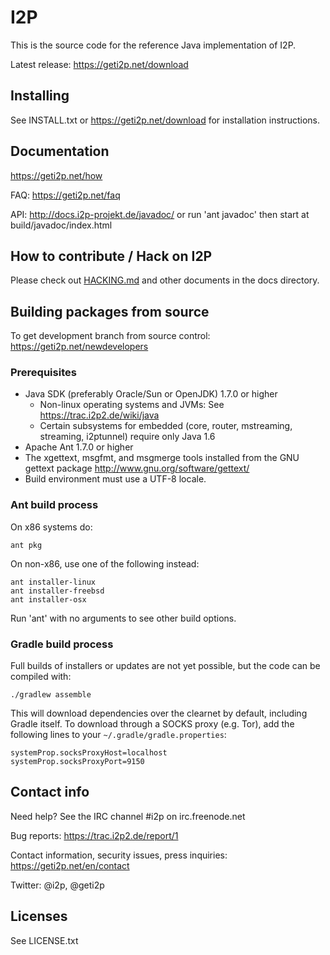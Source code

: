 # I2P

This is the source code for the reference Java implementation of I2P.

Latest release: https://geti2p.net/download

## Installing

See INSTALL.txt or https://geti2p.net/download for installation instructions.

## Documentation

https://geti2p.net/how

FAQ: https://geti2p.net/faq

API: http://docs.i2p-projekt.de/javadoc/
or run 'ant javadoc' then start at build/javadoc/index.html

## How to contribute / Hack on I2P

Please check out [HACKING.md](docs/HACKING.md) and other documents in the docs directory.

## Building packages from source

To get development branch from source control: https://geti2p.net/newdevelopers

### Prerequisites

- Java SDK (preferably Oracle/Sun or OpenJDK) 1.7.0 or higher
  - Non-linux operating systems and JVMs: See https://trac.i2p2.de/wiki/java
  - Certain subsystems for embedded (core, router, mstreaming, streaming, i2ptunnel)
    require only Java 1.6
- Apache Ant 1.7.0 or higher
- The xgettext, msgfmt, and msgmerge tools installed from the GNU gettext package
  http://www.gnu.org/software/gettext/
- Build environment must use a UTF-8 locale.

### Ant build process

On x86 systems do:

    ant pkg

On non-x86, use one of the following instead:

    ant installer-linux
    ant installer-freebsd
    ant installer-osx

Run 'ant' with no arguments to see other build options.

### Gradle build process

Full builds of installers or updates are not yet possible, but the code can be
compiled with:

    ./gradlew assemble

This will download dependencies over the clearnet by default, including Gradle
itself. To download through a SOCKS proxy (e.g. Tor), add the following lines to
your `~/.gradle/gradle.properties`:

    systemProp.socksProxyHost=localhost
    systemProp.socksProxyPort=9150

## Contact info

Need help? See the IRC channel #i2p on irc.freenode.net

Bug reports: https://trac.i2p2.de/report/1

Contact information, security issues, press inquiries: https://geti2p.net/en/contact

Twitter: @i2p, @geti2p

## Licenses

See LICENSE.txt

